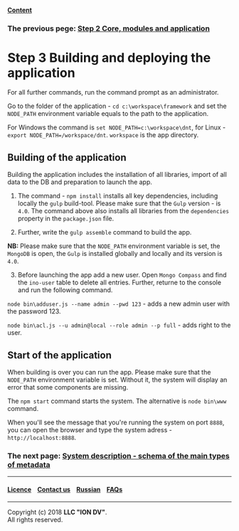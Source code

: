 #### [Content](/docs/en/index.md)

### The previous pege: [Step 2 Core, modules and application](/docs/en/1_system_deployment/step2_project_with_modules.md)

# Step 3 Building and deploying the application

For all further commands, run the command prompt as an administrator.

Go to the folder of the application - `cd c:\workspace\framework` and set the `NODE_PATH` environment variable equals to the path to the application. 

 For Windows the command is `set NODE_PATH=c:\workspace\dnt`, for Linux - `export NODE_PATH=/workspace/dnt`. `workspace` is the app directory.

## Building of the application

Building the application includes the installation of all libraries, import of all data to the DB and preparation to launch the app.  

1. The command - `npm install` installs all key dependencies, including locally the `gulp` build-tool. Please make sure that the `Gulp` version - is `4.0`. The command above also installs all libraries from the `dependencies` property in the `package.json` file.

2. Further, write the `gulp assemble` command to build the app.

**NB:** Please make sure that the `NODE_PATH` environment variable is set, the `MongoDB` is open, the `Gulp` is installed globally and locally and its version is `4.0`.

3. Before launching the app add a new user. Open `Mongo Compass` and find the `ino-user` table to delete all entries. Further, returne to the console and run the following command. 

`node bin\adduser.js --name admin --pwd 123` - adds a new admin user with the password 123.

`node bin\acl.js --u admin@local --role admin --p full` - adds right to the user.

## Start of the application

When building is over you can run the app. Please make sure that the `NODE_PATH` environment variable is set. Without it, the system will display an error that some components are missing. 

The `npm start` command starts the system. The alternative is `node bin\www` command.  

When you'll see the message that you're running the system on port `8888`, you can open the browser and type the system adress - `http://localhost:8888`.   

### The next page: [System description - schema of the main types of metadata](/docs/en/2_system_description/metadata_structure/meta_scheme.md) 
--------------------------------------------------------------------------  


 #### [Licence](/LICENCE.md) &ensp;  [Contact us](https://iondv.ru/index.html) &ensp;  [Russian](/docs/ru/1_system_deployment/step3_building_and_running.md)   &ensp; [FAQs](/faqs.md)   <div><img src="https://mc.iondv.com/watch/local/docs/framework" style="position:absolute; left:-9999px;" height=1 width=1 alt="iondv metrics"></div>       



--------------------------------------------------------------------------  

Copyright (c) 2018 **LLC "ION DV"**.  
All rights reserved.  



